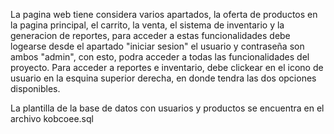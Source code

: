 La pagina web tiene considera varios apartados, la oferta de productos en la pagina principal, el carrito, la venta, el sistema de inventario y la generacion de reportes, para acceder a estas funcionalidades debe logearse desde el apartado "iniciar sesion"
el usuario y contraseña son ambos "admin", con esto, podra acceder a todas las funcionalidades del proyecto.
Para acceder a reportes e inventario, debe clickear en el icono de usuario en la esquina superior derecha, en donde tendra las dos opciones disponibles.

La plantilla de la base de datos con usuarios y productos se encuentra en el archivo kobcoee.sql
